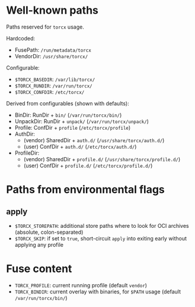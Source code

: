# Well-known paths

Paths reserved for `torcx` usage.

Hardcoded:
* FusePath: `/run/metadata/torcx`
* VendorDir: `/usr/share/torcx/`

Configurable:
* `$TORCX_BASEDIR`: `/var/lib/torcx/`
* `$TORCX_RUNDIR`: `/var/run/torcx/`
* `$TORCX_CONFDIR`: `/etc/torcx/`

Derived from configurables (shown with defaults):
* BinDir: RunDir + `bin/` (`/var/run/torcx/bin/`)
* UnpackDir: RunDir + `unpack/` (`/var/run/torcx/unpack/`)
* Profile: ConfDir + `profile` (`/etc/torcx/profile`)
* AuthDir: 
  * (vendor) SharedDir + `auth.d/` (`/usr/share/torcx/auth.d/`)
  * (user) ConfDir + `auth.d/` (`/etc/torcx/auth.d/`)
* ProfileDir:
  * (vendor) SharedDir + `profile.d/` (`/usr/share/torcx/profile.d/`)
  * (user) ConfDir + `profile.d/` (`/etc/torcx/profile.d/`)

# Paths from environmental flags

## apply

* `$TORCX_STOREPATH`: additional store paths where to look for OCI archives (absolute, colon-separated)
* `$TORCX_SKIP`: if set to `true`, short-circuit `apply` into exiting early without applying any profile

# Fuse content

* `TORCX_PROFILE`: current running profile (default `vendor`)
* `TORCX_BINDIR`: current overlay with binaries, for `$PATH` usage (default `/var/run/torcx/bin/`)
